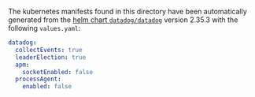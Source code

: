 The kubernetes manifests found in this directory have been automatically generated
from the [helm chart `datadog/datadog`](https://github.com/DataDog/helm-charts/tree/master/charts/datadog)
version 2.35.3 with the following `values.yaml`:

```yaml
datadog:
  collectEvents: true
  leaderElection: true
  apm:
    socketEnabled: false
  processAgent:
    enabled: false
```
